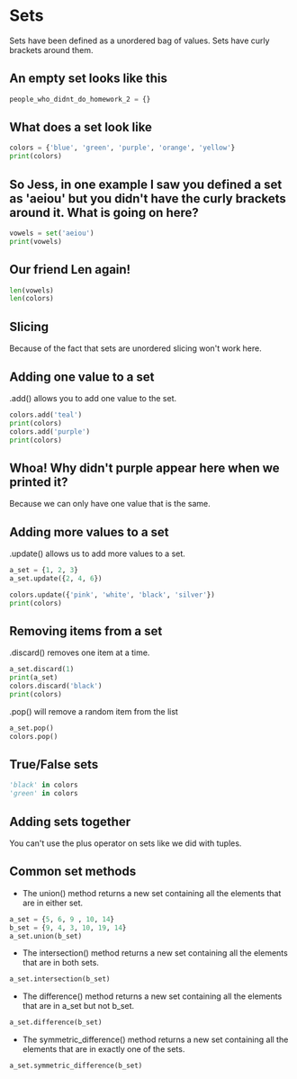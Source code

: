 # Sets
Sets have been defined as a unordered bag of values. Sets have curly brackets around them.

## An empty set looks like this
```python
people_who_didnt_do_homework_2 = {}
```

## What does a set look like
```python
colors = {'blue', 'green', 'purple', 'orange', 'yellow'}
print(colors)
```

## So Jess, in one example I saw you defined a set as 'aeiou' but you didn't have the curly brackets around it. What is going on here?
```python
vowels = set('aeiou')
print(vowels)
```

## Our friend Len again!
```python
len(vowels)
len(colors)
```

## Slicing
Because of the fact that sets are unordered slicing won't work here.

## Adding one value to a set
.add() allows you to add one value to the set.
```python
colors.add('teal')
print(colors)
colors.add('purple')
print(colors)
```

## Whoa! Why didn't purple appear here when we printed it?
Because we can only have one value that is the same.

## Adding more values to a set
.update() allows us to add more values to a set.
```python
a_set = {1, 2, 3}
a_set.update({2, 4, 6})

colors.update({'pink', 'white', 'black', 'silver'})
print(colors)
```

## Removing items from a set
.discard() removes one item at a time.
```python
a_set.discard(1)
print(a_set)
colors.discard('black')
print(colors)
```
.pop() will remove a random item from the list
```python
a_set.pop()
colors.pop()
```

## True/False sets
```python
'black' in colors
'green' in colors
```
## Adding sets together
You can't use the plus operator on sets like we did with tuples.

## Common set methods
- The union() method returns a new set containing all the elements that are in either set.
```python
a_set = {5, 6, 9 , 10, 14}
b_set = {9, 4, 3, 10, 19, 14}
a_set.union(b_set)
```
- The intersection() method returns a new set containing all the elements that are in both sets.
```python
a_set.intersection(b_set)
```
- The difference() method returns a new set containing all the elements that are in a_set but not b_set.
```python
a_set.difference(b_set)
```
- The symmetric_difference() method returns a new set containing all the elements that are in exactly one of the sets.
```python
a_set.symmetric_difference(b_set)   
```
